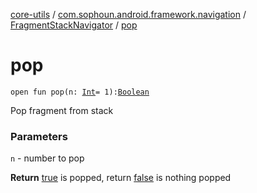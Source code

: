 [core-utils](../../index.md) / [com.sophoun.android.framework.navigation](../index.md) / [FragmentStackNavigator](index.md) / [pop](./pop.md)

# pop

`open fun pop(n: `[`Int`](https://kotlinlang.org/api/latest/jvm/stdlib/kotlin/-int/index.html)` = 1): `[`Boolean`](https://kotlinlang.org/api/latest/jvm/stdlib/kotlin/-boolean/index.html)

Pop fragment from stack

### Parameters

`n` - number to pop

**Return**
[true](#) is popped, return [false](#) is nothing popped

